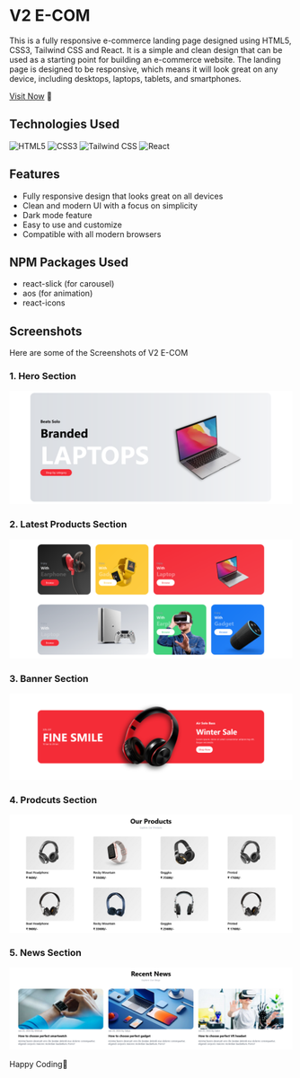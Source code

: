 # V2 E-COM
This is a fully responsive e-commerce landing page designed using HTML5, CSS3, Tailwind CSS and React. It is a simple and clean design that can be used as a starting point for building an e-commerce website. The landing page is designed to be responsive, which means it will look great on any device, including desktops, laptops, tablets, and smartphones.

[Visit Now](https://electronics-tailwind.vercel.app/) 🚀

## Technologies Used 
![HTML5](https://img.shields.io/badge/HTML5-FF5733?style=flat&logo=html5&logoColor=white) 
![CSS3](https://img.shields.io/badge/CSS3-264DE4?style=flat&logo=css3&logoColor=white)
![Tailwind CSS](https://img.shields.io/badge/Tailwind_CSS-38B2AC?style=flat&logo=tailwindcss&logoColor=white)
![React](https://img.shields.io/badge/React-61DAFB?style=flat&logo=react&logoColor=black)

## Features
- Fully responsive design that looks great on all devices
- Clean and modern UI with a focus on simplicity
- Dark mode feature
- Easy to use and customize
- Compatible with all modern browsers

## NPM Packages Used
- react-slick (for carousel)
- aos (for animation)
- react-icons

## Screenshots
Here are some of the Screenshots of V2 E-COM 
### 1. Hero Section
![Hero](./src/assets/hero_section.png)
### 2. Latest Products Section
![Latest](./src/assets/lastest_products.png)
### 3. Banner Section
![Banner](./src/assets/banner_section.png)
### 4. Prodcuts Section
![products](./src/assets/products_section.png)
### 5. News Section
![News](./src/assets/news_section.png)

Happy Coding🙂